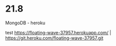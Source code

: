 # 21.8
MongoDB - heroku

test
https://floating-wave-37957.herokuapp.com/ | https://git.heroku.com/floating-wave-37957.git
